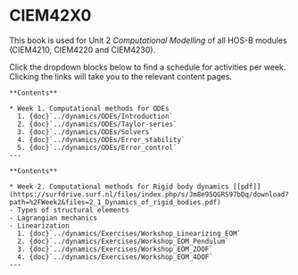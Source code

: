 # CIEM42X0

This book is used for Unit 2 *Computational Modelling* of all HOS-B modules (CIEM4210, CIEM4220 and CIEM4230).

Click the dropdown blocks below to find a schedule for activities per week. Clicking the links will take you to the relevant content pages.

```{dropdown} Week 1
**Contents**

* Week 1. Computational methods for ODEs  
  1. {doc}`../dynamics/ODEs/Introduction`
  2. {doc}`../dynamics/ODEs/Taylor-series`
  3. {doc}`../dynamics/ODEs/Solvers`
  4. {doc}`../dynamics/ODEs/Error_stability`
  5. {doc}`../dynamics/ODEs/Error_control`
---
```

```{dropdown} Week 2
**Contents**

* Week 2. Computational methods for Rigid body dynamics [[pdf]](https://surfdrive.surf.nl/files/index.php/s/Jm8e95QGRS97bDq/download?path=%2FWeek2&files=2_1_Dynamics_of_rigid_bodies.pdf)
- Types of structural elements
- Lagrangian mechanics
- Linearization
  1. {doc}`../dynamics/Exercises/Workshop_Linearizing_EOM`
  2. {doc}`../dynamics/Exercises/Workshop_EOM_Pendulum`
  3. {doc}`../dynamics/Exercises/Workshop_EOM_2DOF`
  4. {doc}`../dynamics/Exercises/Workshop_EOM_4DOF`
---
